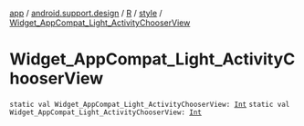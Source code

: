 [app](../../../index.md) / [android.support.design](../../index.md) / [R](../index.md) / [style](index.md) / [Widget_AppCompat_Light_ActivityChooserView](.)

# Widget_AppCompat_Light_ActivityChooserView

`static val Widget_AppCompat_Light_ActivityChooserView: `[`Int`](https://kotlinlang.org/api/latest/jvm/stdlib/kotlin/-int/index.html)
`static val Widget_AppCompat_Light_ActivityChooserView: `[`Int`](https://kotlinlang.org/api/latest/jvm/stdlib/kotlin/-int/index.html)